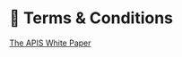 # 📄 Terms & Conditions

[The APIS White Paper](https://fnhvux1iyg.feishu.cn/docs/doccniTXFUnafuakQ5Fxa4U82vd)
